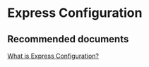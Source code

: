 <properties
	pageTitle="Express Configuration"
	description="Express Configuration"
	service="microsoft.intune"
	resource="intune"
	authors="mackie1604"
	displayOrder=""
	selfHelpType="generic"
	supportTopicIds="32568691"
	resourceTags=""
	productPesIds="15584"
	cloudEnvironments="public"
	articleId="520c33b0-116a-4260-8c08-0a3b38c941ae"
/>

# Express Configuration

## **Recommended documents**

[What is Express Configuration?](https://docs.microsoft.com/intune-education/what-is-express-configuration)<br>


